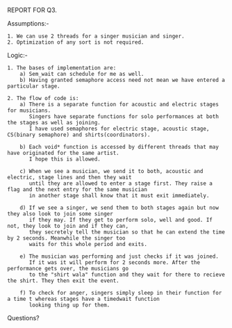 REPORT FOR Q3.

Assumptions:-

	1. We can use 2 threads for a singer musician and singer.
	2. Optimization of any sort is not required.

Logic:-

	1. The bases of implementation are:
		a) Sem_wait can schedule for me as well.
		b) Having granted semaphore access need not mean we have entered a particular stage.

	2. The flow of code is:
		a) There is a separate function for acoustic and electric stages for musicians.
		   Singers have separate functions for solo performances at both the stages as well as joining.
		   I have used semaphores for electric stage, acoustic stage, CS(binary semaphore) and shirts(coordinators).

		b) Each void* function is accessed by different threads that may have originated for the same artist.
		   I hope this is allowed.

		c) When we see a musician, we send it to both, acoustic and electric, stage lines and then they wait
		   until they are allowed to enter a stage first. They raise a flag and the next entry for the same musician
		   in another stage shall know that it must exit immediately.

		d) If we see a singer, we send them to both stages again but now they also look to join some singer
		   if they may. If they get to perform solo, well and good. If not, they look to join and if they can,
		   they secretely tell the musician so that he can extend the time by 2 seconds. Meanwhile the singer too
		   waits for this whole period and exits.

		e) The musician was performing and just checks if it was joined.
		   If it was it will perform for 2 seconds more. After the performance gets over, the musicians go
		   to the "shirt wala" function and they wait for there to recieve the shirt. They then exit the event.

		f) To check for anger, singers simply sleep in their function for a time t whereas stages have a timedwait function
		   looking thing up for them.

Questions?
